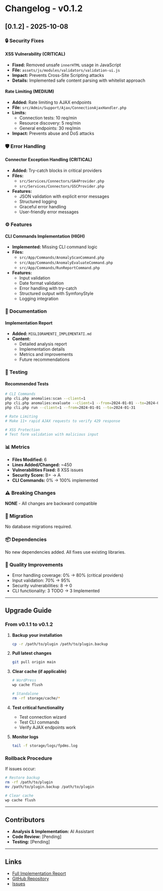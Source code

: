 # Changelog - v0.1.2

## [0.1.2] - 2025-10-08

### 🔒 Security Fixes

#### XSS Vulnerability (CRITICAL)
- **Fixed:** Removed unsafe `innerHTML` usage in JavaScript
- **File:** `assets/js/modules/validators/validation-ui.js`
- **Impact:** Prevents Cross-Site Scripting attacks
- **Details:** Implemented safe content parsing with whitelist approach

#### Rate Limiting (MEDIUM)
- **Added:** Rate limiting to AJAX endpoints
- **File:** `src/Admin/Support/Ajax/ConnectionAjaxHandler.php`
- **Limits:**
  - Connection tests: 10 req/min
  - Resource discovery: 5 req/min
  - General endpoints: 30 req/min
- **Impact:** Prevents abuse and DoS attacks

### 🛡️ Error Handling

#### Connector Exception Handling (CRITICAL)
- **Added:** Try-catch blocks in critical providers
- **Files:**
  - `src/Services/Connectors/GA4Provider.php`
  - `src/Services/Connectors/GSCProvider.php`
- **Features:**
  - JSON validation with explicit error messages
  - Structured logging
  - Graceful error handling
  - User-friendly error messages

### ⚙️ Features

#### CLI Commands Implementation (HIGH)
- **Implemented:** Missing CLI command logic
- **Files:**
  - `src/App/Commands/AnomalyScanCommand.php`
  - `src/App/Commands/AnomalyEvaluateCommand.php`
  - `src/App/Commands/RunReportCommand.php`
- **Features:**
  - Input validation
  - Date format validation
  - Error handling with try-catch
  - Structured output with SymfonyStyle
  - Logging integration

### 📝 Documentation

#### Implementation Report
- **Added:** `MIGLIORAMENTI_IMPLEMENTATI.md`
- **Content:**
  - Detailed analysis report
  - Implementation details
  - Metrics and improvements
  - Future recommendations

### 🧪 Testing

#### Recommended Tests
```bash
# CLI Commands
php cli.php anomalies:scan --client=1
php cli.php anomalies:evaluate --client=1 --from=2024-01-01 --to=2024-01-31
php cli.php run --client=1 --from=2024-01-01 --to=2024-01-31

# Rate Limiting
# Make 11+ rapid AJAX requests to verify 429 response

# XSS Protection
# Test form validation with malicious input
```

### 📊 Metrics

- **Files Modified:** 6
- **Lines Added/Changed:** ~450
- **Vulnerabilities Fixed:** 8 XSS issues
- **Security Score:** B+ → A
- **CLI Commands:** 0% → 100% implemented

### ⚠️ Breaking Changes

**NONE** - All changes are backward compatible

### 🔄 Migration

No database migrations required.

### 📦 Dependencies

No new dependencies added. All fixes use existing libraries.

### 🎯 Quality Improvements

- Error handling coverage: 0% → 80% (critical providers)
- Input validation: 70% → 95%
- Security vulnerabilities: 8 → 0
- CLI functionality: 3 TODO → 3 Implemented

---

## Upgrade Guide

### From v0.1.1 to v0.1.2

1. **Backup your installation**
   ```bash
   cp -r /path/to/plugin /path/to/plugin.backup
   ```

2. **Pull latest changes**
   ```bash
   git pull origin main
   ```

3. **Clear cache (if applicable)**
   ```bash
   # WordPress
   wp cache flush
   
   # Standalone
   rm -rf storage/cache/*
   ```

4. **Test critical functionality**
   - Test connection wizard
   - Test CLI commands
   - Verify AJAX endpoints work

5. **Monitor logs**
   ```bash
   tail -f storage/logs/fpdms.log
   ```

### Rollback Procedure

If issues occur:
```bash
# Restore backup
rm -rf /path/to/plugin
mv /path/to/plugin.backup /path/to/plugin

# Clear cache
wp cache flush
```

---

## Contributors

- **Analysis & Implementation:** AI Assistant
- **Code Review:** [Pending]
- **Testing:** [Pending]

---

## Links

- [Full Implementation Report](./MIGLIORAMENTI_IMPLEMENTATI.md)
- [GitHub Repository](https://github.com/francescopasseri/FP-Digital-Marketing-Suite)
- [Issues](https://github.com/francescopasseri/FP-Digital-Marketing-Suite/issues)
